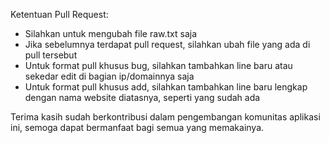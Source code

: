 Ketentuan Pull Request:
- Silahkan untuk mengubah file raw.txt saja 
- Jika sebelumnya terdapat pull request, silahkan ubah file yang ada di pull tersebut
- Untuk format pull khusus bug, silahkan tambahkan line baru atau sekedar edit di bagian ip/domainnya saja
- Untuk format pull khusus add, silahkan tambahkan line baru lengkap dengan nama website diatasnya, seperti yang sudah ada

Terima kasih sudah berkontribusi dalam pengembangan komunitas aplikasi ini, semoga dapat bermanfaat bagi semua yang memakainya.

